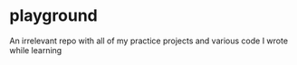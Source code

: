 # playground
An irrelevant repo with all of my practice projects and various code I wrote while learning
